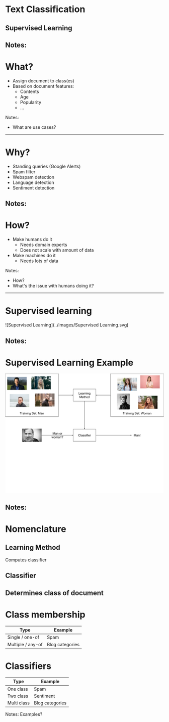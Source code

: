 # Text Classification

## Supervised Learning

Notes:
---

# What?

* Assign document to class(es)
* Based on document features:
    * Contents
    * Age
    * Popularity
    * …

Notes:

* What are use cases?

---

# Why?

* Standing queries (Google Alerts)
* Spam filter
* Webspam detection
* Language detection
* Sentiment detection

Notes:
---

# How?

* Make humans do it<!-- .element: class="fragment" data-fragment-index="1" -->
    * Needs domain experts<!-- .element: class="fragment" data-fragment-index="1" -->
    * Does not scale with amount of data<!-- .element: class="fragment" data-fragment-index="1" -->
* Make machines do it<!-- .element: class="fragment" data-fragment-index="2" -->
    * Needs lots of data<!-- .element: class="fragment" data-fragment-index="2" -->

Notes:

* How?
* What's the issue with humans doing it?

---

# Supervised learning

<p class="stretch">![Supervised Learning](../images/Supervised Learning.svg)
    <!-- .element: style="border: none; box-shadow: none;" --></p>

Notes:
---

# Supervised Learning Example

![Man Woman Classifier](../images/Man_Woman_Classifier.svg)<!-- .element: class="stretch" style="border: none; box-shadow: none; vertical-align: middle;" -->

Notes:
---

# Nomenclature

## Learning Method

Computes classifier

## Classifier

Determines class of document
---

# Class membership

| Type              | Example                                            |
|-------------------|----------------------------------------------------|
| Single / one-of   | Spam<!-- .element: class="fragment" -->            |
| Multiple / any-of | Blog categories<!-- .element: class="fragment" --> |

# Classifiers

| Type        | Example                                              |
|-------------|------------------------------------------------------|
| One class   | Spam <!-- .element: class="fragment" -->             |
| Two class   | Sentiment <!-- .element: class="fragment" -->        |
| Multi class | Blog categories  <!-- .element: class="fragment" --> |

Notes:
Examples?
